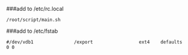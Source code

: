 ###add to /etc/rc.local

```
/root/script/main.sh
```

###add to /etc/fstab

```
#/dev/vdb1               /export                 ext4    defaults        0 0
```



